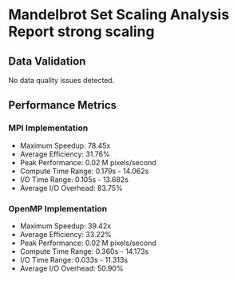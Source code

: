# Mandelbrot Set Scaling Analysis Report strong scaling 

## Data Validation

No data quality issues detected.

## Performance Metrics


### MPI Implementation
- Maximum Speedup: 78.45x
- Average Efficiency: 31.76%
- Peak Performance: 0.02 M pixels/second
- Compute Time Range: 0.179s - 14.062s
- I/O Time Range: 0.105s - 13.682s
- Average I/O Overhead: 83.75%

### OpenMP Implementation
- Maximum Speedup: 39.42x
- Average Efficiency: 33.22%
- Peak Performance: 0.02 M pixels/second
- Compute Time Range: 0.360s - 14.173s
- I/O Time Range: 0.033s - 11.313s
- Average I/O Overhead: 50.90%